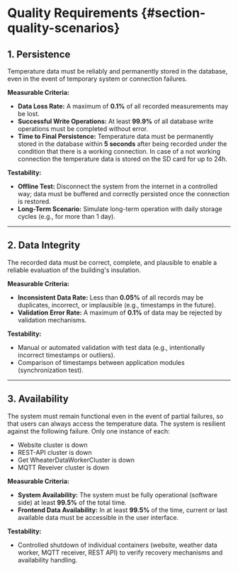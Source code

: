 # Quality Requirements {#section-quality-scenarios}

## 1. Persistence

Temperature data must be reliably and permanently stored in the database, even in the event of temporary system or connection failures.

**Measurable Criteria:**

- **Data Loss Rate:** A maximum of **0.1%** of all recorded measurements may be lost.
- **Successful Write Operations:** At least **99.9%** of all database write operations must be completed without error.
- **Time to Final Persistence:** Temperature data must be permanently stored in the database within **5 seconds** after being recorded under the condition that there is a working connection. In case of a not working connection the temperature data is stored on the SD card for up to 24h.

**Testability:**

- **Offline Test:** Disconnect the system from the internet in a controlled way; data must be buffered and correctly persisted once the connection is restored.
- **Long-Term Scenario:** Simulate long-term operation with daily storage cycles (e.g., for more than 1 day).

---

## 2. Data Integrity

The recorded data must be correct, complete, and plausible to enable a reliable evaluation of the building's insulation.

**Measurable Criteria:**

- **Inconsistent Data Rate:** Less than **0.05%** of all records may be duplicates, incorrect, or implausible (e.g., timestamps in the future).
- **Validation Error Rate:** A maximum of **0.1%** of data may be rejected by validation mechanisms.

**Testability:**

- Manual or automated validation with test data (e.g., intentionally incorrect timestamps or outliers).
- Comparison of timestamps between application modules (synchronization test).

---

## 3. Availability

The system must remain functional even in the event of partial failures, so that users can always access the temperature data.
The system is resilient against the following failure. Only one instance of each:

- Website cluster is down
- REST-API cluster is down
- Get WheaterDataWorkerCluster is down
- MQTT Reveiver cluster is down 

**Measurable Criteria:**

- **System Availability:** The system must be fully operational (software side) at least **99.5%** of the total time.
- **Frontend Data Availability:** In at least **99.5%** of the time, current or last available data must be accessible in the user interface.

**Testability:**

- Controlled shutdown of individual containers (website, weather data worker, MQTT receiver, REST API) to verify recovery mechanisms and availability handling.